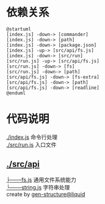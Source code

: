 # 依赖关系

```plantuml
@startuml
[index.js] -down-> [commander]
[index.js] -down-> [path]
[index.js] -down-> [package.json]
[index.js] -up-> [src/api/fs.js]
[index.js] -down-> [src/run]
[src/run.js] -up-> [src/api/fs.js]
[src/run.js] -down-> [fs]
[src/run.js] -down-> [path]
[src/api/fs.js] -down-> [fs-extra]
[src/api/fs.js] -down-> [path]
[src/api/fs.js] -down-> [readline]
@enduml
```

# 代码说明
[./index.js](./index.js)	命令行处理<br>
[./src/run.js](./src/run.js)	入口文件<br>
## [./src/api](./src/api)
[├───fs.js](./src/api/fs.js)	通用文件系统能力<br>
[└───string.js](./src/api/string.js)	字符串处理<br>
  create by [gen-structure@liquid](https://github.com/ljquan/gen-structure.git)